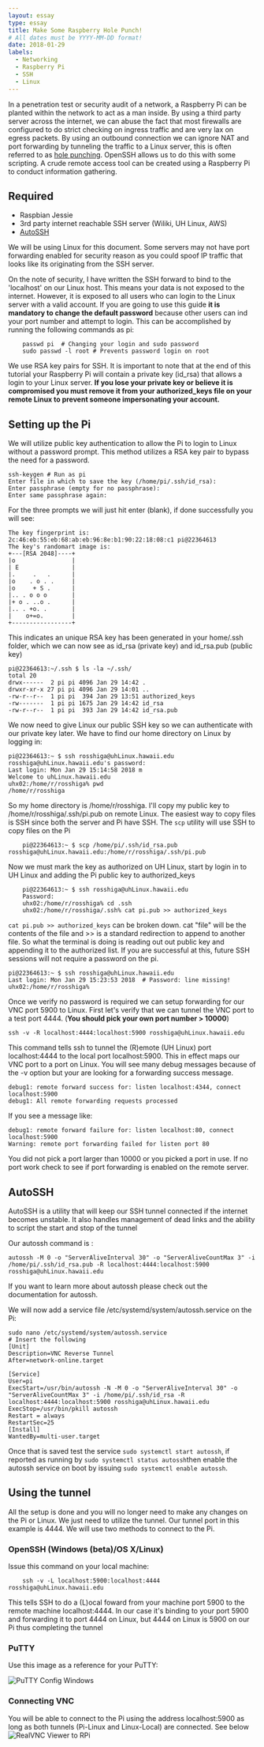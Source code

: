 ```yaml
---
layout: essay
type: essay
title: Make Some Raspberry Hole Punch!
# All dates must be YYYY-MM-DD format!
date: 2018-01-29
labels:
  - Networking
  - Raspberry Pi
  - SSH
  - Linux
---
```


In a penetration test or security audit of a network, a Raspberry Pi can be planted within the network to act as a man inside. 
By using a third party server across the internet, we can abuse the fact that most firewalls are configured to do strict checking on ingress traffic and are very lax on egress packets. By using an outbound connection we can ignore NAT and port forwarding by tunneling the traffic to a Linux server, this is often referred to as [hole punching](https://en.wikipedia.org/wiki/Hole_punching_(networking)). OpenSSH allows us to do this with some scripting. A crude remote access tool can be created using a Raspberry Pi to conduct information gathering. 

## Required

 - Raspbian Jessie
 - 3rd party internet reachable SSH server (Wiliki, UH Linux, AWS)
 - [AutoSSH](https://linux.die.net/man/1/autossh)

We will be using Linux for this document. Some servers may not have port forwarding enabled for security reason as you 
could spoof IP traffic that looks like its originating from the SSH server. 

On the note of security, I have written the SSH forward to bind to the 'localhost' on our Linux host. This means your 
data is not exposed to the internet. However, it is exposed to all users who can login to the Linux server with a valid 
account. If you are going to use this guide **it is mandatory to change the default password** because other users can 
ind your port number and attempt to login. This can be accomplished by running the following commands as pi:
```
    passwd pi  # Changing your login and sudo password
    sudo passwd -l root # Prevents password login on root
```

We use RSA key pairs for SSH. It is important to note that at the end of this tutorial your Raspberry Pi will contain 
a private key (id_rsa) that allows a login to your Linux server. **If you lose your private key or believe it is 
compromised you must remove it from your authorized_keys file on your remote Linux to prevent someone impersonating your account.** 
## Setting up the Pi
We will utilize public key authentication to allow the Pi to login to Linux without a password prompt. This method utilizes a RSA key pair to bypass the need for a password. 
```
ssh-keygen # Run as pi
Enter file in which to save the key (/home/pi/.ssh/id_rsa):
Enter passphrase (empty for no passphrase):
Enter same passphrase again:
```

For the three prompts we will just hit enter (blank), if done successfully you will see:
```
The key fingerprint is:
2c:46:eb:55:eb:68:ab:eb:96:8e:b1:90:22:18:08:c1 pi@22364613
The key's randomart image is:
+---[RSA 2048]----+
|o                |
| E               |
|.     .   .      |
|o    . o . .     |
|o     + S .      |
|.. . o o o       |
|+ o . ..o .      |
|.. . +o. .       |
|    o+=o.        |
+-----------------+
```
This indicates an unique RSA key has been generated in your home/.ssh folder, which we can now see as id_rsa 
(private key) and id_rsa.pub (public key)
```
pi@22364613:~/.ssh $ ls -la ~/.ssh/
total 20
drwx------  2 pi pi 4096 Jan 29 14:42 .
drwxr-xr-x 27 pi pi 4096 Jan 29 14:01 ..
-rw-r--r--  1 pi pi  394 Jan 29 13:51 authorized_keys
-rw-------  1 pi pi 1675 Jan 29 14:42 id_rsa
-rw-r--r--  1 pi pi  393 Jan 29 14:42 id_rsa.pub
```

We now need to give Linux our public SSH key so we can authenticate with our private key later. 
We have to find our home directory on Linux by logging in:
```
pi@22364613:~ $ ssh rosshiga@uhLinux.hawaii.edu
rosshiga@uhLinux.hawaii.edu's password:
Last login: Mon Jan 29 15:14:58 2018 m
Welcome to uhLinux.hawaii.edu
uhx02:/home/r/rosshiga% pwd
/home/r/rosshiga
```
So my home directory is /home/r/rosshiga. I'll copy my public key to /home/r/rosshiga/.ssh/pi.pub on remote Linux. 
The easiest way to copy files is SSH since both the server and Pi have SSH. 
The `scp` utility will use SSH to copy files on the Pi
```
    pi@22364613:~ $ scp /home/pi/.ssh/id_rsa.pub rosshiga@uhLinux.hawaii.edu:/home/r/rosshiga/.ssh/pi.pub
```
Now we must mark the key as authorized on UH Linux, start by login in to UH Linux and adding the Pi public key to 
authorized_keys
```
    pi@22364613:~ $ ssh rosshiga@uhLinux.hawaii.edu
    Password:
    uhx02:/home/r/rosshiga% cd .ssh
	uhx02:/home/r/rosshiga/.ssh% cat pi.pub >> authorized_keys
```
`cat pi.pub >> authorized_keys` can be broken down. cat "file" will be the contents of the file and >> is a standard 
redirection to append to another file. So what the terminal is doing is reading out out public key and appending it to 
the authorized list. If you are successful at this, future SSH sessions will not require a password on the pi.
```
pi@22364613:~ $ ssh rosshiga@uhLinux.hawaii.edu
Last login: Mon Jan 29 15:23:53 2018  # Password: line missing!
uhx02:/home/r/rosshiga%
```
Once we verify no password is required we can setup forwarding for our VNC port 5900 to Linux. First let's verify 
that we can tunnel the VNC port to a test port 4444. (**You should pick your own port number > 10000**)
```
ssh -v -R localhost:4444:localhost:5900 rosshiga@uhLinux.hawaii.edu
 ```   
This command tells ssh to tunnel the (R)emote (UH Linux) port localhost:4444 to the local port localhost:5900. This in 
effect maps our VNC port to a port on Linux. You will see many debug messages because of the -v option but your are 
looking for a forwarding success message.
```
debug1: remote forward success for: listen localhost:4344, connect localhost:5900
debug1: All remote forwarding requests processed
```
If you see a message like:
```
debug1: remote forward failure for: listen localhost:80, connect localhost:5900
Warning: remote port forwarding failed for listen port 80
```
	
You did not pick a port larger than 10000 or you picked a port in use. If no port work check to see if port forwarding 
is enabled on the remote server.

## AutoSSH
AutoSSH is a utility that will keep our SSH tunnel connected if the internet becomes unstable. It also handles 
management of dead links and the ability to script the start and stop of the tunnel

Our autossh command is : 
```
autossh -M 0 -o "ServerAliveInterval 30" -o "ServerAliveCountMax 3" -i /home/pi/.ssh/id_rsa.pub -R localhost:4444:localhost:5900 rosshiga@uhLinux.hawaii.edu
```
If you want to learn more about autossh please check out the documentation for autossh.

We will now add a service file /etc/systemd/system/autossh.service on the Pi:
```
sudo nano /etc/systemd/system/autossh.service
# Insert the following
[Unit]
Description=VNC Reverse Tunnel
After=network-online.target

[Service]
User=pi
ExecStart=/usr/bin/autossh -N -M 0 -o "ServerAliveInterval 30" -o "ServerAliveCountMax 3" -i /home/pi/.ssh/id_rsa -R localhost:4444:localhost:5900 rosshiga@uhLinux.hawaii.edu
ExecStop=/usr/bin/pkill autossh
Restart = always
RestartSec=25
[Install]
WantedBy=multi-user.target
```
	

Once that is saved test the service `sudo systemctl start autossh`, if reported as running by `sudo systemctl status autossh`then enable the autossh service on boot by issuing `sudo systemctl enable autossh`.
## Using the tunnel
All the setup is done and you will no longer need to make any changes on the Pi or Linux. We just need to utilize the 
tunnel. Our tunnel port in this example is 4444. We will use two methods to connect to the Pi.
### OpenSSH (Windows (beta)/OS X/Linux)
Issue this command on your local machine:
```
    ssh -v -L localhost:5900:localhost:4444 rosshiga@uhLinux.hawaii.edu
```
This tells SSH to do a (L)ocal foward from your machine port 5900 to the remote machine localhost:4444. 
In our case it's binding to your port 5900 and forwarding it to port 4444 on Linux, but 4444 on Linux is 5900 on our Pi thus completing the tunnel

### PuTTY
Use this image as a reference for your PuTTY:

![PuTTY Config Windows](../images/putty.png)

### Connecting VNC
You will be able to connect to the Pi using the address localhost:5900 as long as both tunnels (Pi-Linux and Linux-Local) 
are connected. See below
![RealVNC Viewer to RPi](../images/realvnc.png)

